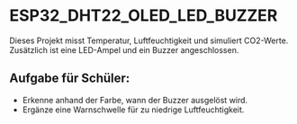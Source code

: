 # ESP32_DHT22_OLED_LED_BUZZER

Dieses Projekt misst Temperatur, Luftfeuchtigkeit und simuliert CO2-Werte.
Zusätzlich ist eine LED-Ampel und ein Buzzer angeschlossen.

## Aufgabe für Schüler:
- Erkenne anhand der Farbe, wann der Buzzer ausgelöst wird.
- Ergänze eine Warnschwelle für zu niedrige Luftfeuchtigkeit.

